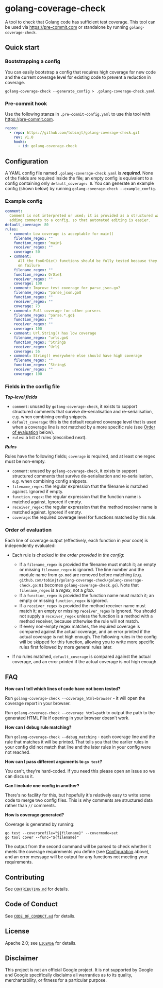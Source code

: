 # golang-coverage-check

A tool to check that Golang code has sufficient test coverage. This tool can be
used via <https://pre-commit.com> or standalone by running
`golang-coverage-check`.

## Quick start

### Bootstrapping a config

You can easily bootstrap a config that requires high coverage for new code and
the current coverage level for existing code to prevent a reduction in coverage.

```shell
golang-coverage-check --generate_config > .golang-coverage-check.yaml
```

### Pre-commit hook

Use the following stanza in `.pre-commit-config.yaml` to use this tool with
<https://pre-commit.com>.

```yaml
repos:
  - repo: https://github.com/tobinjt/golang-coverage-check.git
    rev: v1.0
    hooks:
      - id: golang-coverage-check
```

## Configuration

A YAML config file named `.golang-coverage-check.yaml` is **_required_**.
None of the fields are required inside the file; an empty config is equivalent
to a config containing only `default_coverage: 0`. You can generate an example
config (shown below) by running `golang-coverage-check --example_config`.

### Example config

```yaml
comment:
  Comment is not interpreted or used; it is provided as a structured way of
  adding comments to a config, so that automated editing is easier.
default_coverage: 80
rules:
  - comment: Low coverage is acceptable for main()
    filename_regex: ""
    function_regex: ^main$
    receiver_regex: ""
    coverage: 50
  - comment:
      All the fooOrDie() functions should be fully tested because they panic()
      on failure
    filename_regex: ""
    function_regex: OrDie$
    receiver_regex: ""
    coverage: 100
  - comment: Improve test coverage for parse_json.go?
    filename_regex: ^parse_json.go$
    function_regex: ""
    receiver_regex: ""
    coverage: 73
  - comment: Full coverage for other parsers
    filename_regex: ^parse.*.go$
    function_regex: ""
    receiver_regex: ""
    coverage: 100
  - comment: Url.String() has low coverage
    filename_regex: ^urls.go$
    function_regex: ^String$
    receiver_regex: ^Url$
    coverage: 56
  - comment: String() everywhere else should have high coverage
    filename_regex: ""
    function_regex: ^String$
    receiver_regex: ""
    coverage: 100
```

### Fields in the config file

**_Top-level fields_**

- `comment`: unused by `golang-coverage-check`, it exists to support
  structured comments that survive de-serialisation and re-serialisation, e.g.
  when combining config snippets.
- `default_coverage`: this is the default required coverage level that is used
  when a coverage line is not matched by a more specific rule (see [Order of
  evaluation](#order-of-evaluation) below).
- `rules`: a list of rules (described next).

**_Rules_**

Rules have the following fields; `coverage` is required, and at least one regex
must be non-empty.

- `comment`: unused by `golang-coverage-check`, it exists to support
  structured comments that survive de-serialisation and re-serialisation, e.g.
  when combining config snippets.
- `filename_regex`: the regular expression that the filename is matched against.
  Ignored if empty.
- `function_regex`: the regular expression that the function name is matched
  against. Ignored if empty.
- `receiver_regex`: the regular expression that the method receiver name is
  matched against. Ignored if empty.
- `coverage`: the required coverage level for functions matched by this rule.

### Order of evaluation

Each line of coverage output (effectively, each function in your code) is
independently evaluated:

- Each rule is checked _in the order provided in the config_:

  - If a `filename_regex` is provided the filename must match it; an empty or
    missing `filename_regex` is ignored. The line number and the module name
    from `go.mod` are removed before matching (e.g.
    `github.com/tobinjt/golang-coverage-check/golang-coverage-check.go:81`
    becomes `golang-coverage-check.go`). Note that `filename_regex` is a
    _regex_, not a _glob_.
  - If a `function_regex` is provided the function name must match it; an empty
    or missing `function_regex` is ignored.
  - If a `receiver_regex` is provided the method receiver name must match it; an
    empty or missing `receiver_regex` is ignored. You should not supply a
    `receiver_regex` unless the function is a method with a method receiver,
    because otherwise the rule will not match.
  - If every non-empty regex matches, the required coverage is compared against
    the actual coverage, and an error printed if the actual coverage is not high
    enough. The following rules in the config will be skipped for this
    function, allowing you to write more specific rules first followed by more
    general rules later.

- If no rules matched, `default_coverage` is compared against the actual
  coverage, and an error printed if the actual coverage is not high enough.

## FAQ

**How can I tell which lines of code have not been tested?**

Run `golang-coverage-check --coverage_html=browser` - it will open the
coverage report in your browser.

Run `golang-coverage-check --coverage_html=path` to output the path to the
generated HTML File if opening in your browser doesn't work.

**How can I debug rule matching?**

Run `golang-coverage-check --debug_matching` - each coverage line and the
rule that matches it will be printed. That tells you that the earlier rules in
your config did not match that line and the later rules in your config were not
reached.

**How can I pass different arguments to `go test`?**

You can't, they're hard-coded. If you need this please open an issue so we can
discuss it.

**Can I include one config in another?**

There's no facility for this, but hopefully it's relatively easy to write some
code to merge two config files. This is why comments are structured data rather
than `//` comments.

**How is coverage generated?**

Coverage is generated by running:

```shell
go test --coverprofile="${filename}" --covermode=set
go tool cover --func="${filename}"
```

The output from the second command will be parsed to check whether it meets the
coverage requirements you define (see [Configuration](#configuration) above),
and an error message will be output for any functions not meeting your
requirements.

## Contributing

See [`CONTRIBUTING.md`](CONTRIBUTING.md) for details.

## Code of Conduct

See [`CODE_OF_CONDUCT.md`](CODE_OF_CONDUCT.md) for details.

## License

Apache 2.0; see [`LICENSE`](LICENSE) for details.

## Disclaimer

This project is not an official Google project. It is not supported by
Google and Google specifically disclaims all warranties as to its quality,
merchantability, or fitness for a particular purpose.
